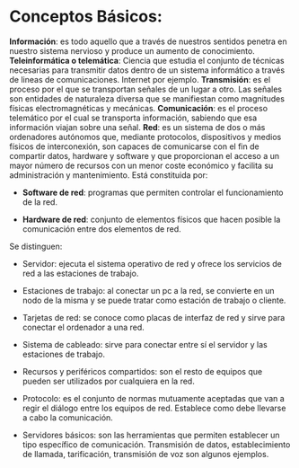# Conceptos Básicos:

**Información**: es todo aquello que a través de nuestros sentidos penetra en nuestro sistema nervioso y produce un
  aumento de conocimiento.
**Teleinformática o telemática**: Ciencia que estudia el conjunto de técnicas necesarias para transmitir datos
  dentro de un sistema informático a través de lineas de comunicaciones. Internet por ejemplo.
  **Transmisión**: es el proceso por el que se transportan señales de un lugar a otro. Las señales son entidades de
  naturaleza diversa que se manifiestan como magnitudes físicas electromagnéticas y mecánicas.
**Comunicación**: es el proceso telemático por el cual se transporta información, sabiendo que esa información
  viajan sobre una señal.
**Red**: es un sistema de dos o más ordenadores autónomos que, mediante protocolos, dispositivos y medios físicos
  de interconexión, son capaces de comunicarse con el fin de compartir datos, hardware y software y que
  proporcionan el acceso a un mayor número de recursos con un menor coste económico y facilita su administración
  y mantenimiento. Está constituida por:
  
- **Software de red**: programas que permiten controlar el funcionamiento de la red.

- **Hardware de red**: conjunto de elementos físicos que hacen posible la comunicación entre dos elementos de red.
  
Se distinguen:

  - Servidor: ejecuta el sistema operativo de red y ofrece los servicios de red a las estaciones de trabajo.

  
- Estaciones de trabajo: al conectar un pc a la red, se convierte en un nodo de la misma y se puede tratar
                       como estación de trabajo o cliente.
  
- Tarjetas de red: se conoce como placas de interfaz de red y sirve para conectar el ordenador a una red.

- Sistema de cableado: sirve para conectar entre sí el servidor y las estaciones de trabajo.
  
- Recursos y periféricos compartidos: son el resto de equipos que pueden ser utilizados por cualquiera
                                    en la red.
  
- Protocolo: es el conjunto de normas mutuamente aceptadas que van a regir el diálogo entre los equipos de red.
Establece como debe llevarse a cabo la comunicación.
- Servidores básicos: son las herramientas que permiten establecer un tipo específico de comunicación.
Transmisión de datos, establecimiento de llamada, tarificación, transmisión de voz son algunos ejemplos.

